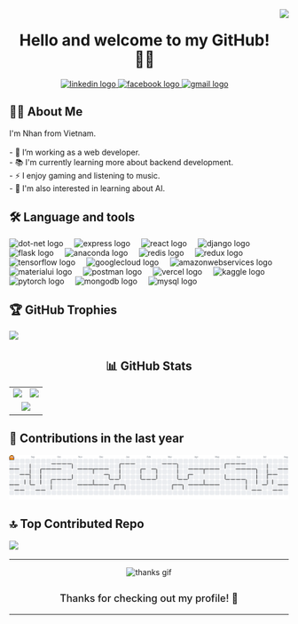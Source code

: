 <img align="right" height="150" src="https://media.giphy.com/media/M9gbBd9nbDrOTu1Mqx/giphy.gif"  />

<h1 align="center">Hello and welcome to my GitHub! 👨‍💻</h1>

<div align="center">
  <a href="https://www.linkedin.com/in/nhan-dang-to-7512b734b/" target="_blank">
    <img src="https://img.shields.io/static/v1?message=LinkedIn&logo=linkedin&label=&color=0077B5&logoColor=white&labelColor=&style=for-the-badge" height="25" alt="linkedin logo"  />
  </a>
  <a href="https://www.facebook.com/nhan.dangto/" target="_blank">
    <img src="https://img.shields.io/static/v1?message=Facebook&logo=facebook&label=&color=1877F2&logoColor=white&labelColor=&style=for-the-badge" height="25" alt="facebook logo"  />
  </a>
  <a href="dangtonhan2002@gmail.com" target="_blank">
    <img src="https://img.shields.io/static/v1?message=Gmail&logo=gmail&label=&color=D14836&logoColor=white&labelColor=&style=for-the-badge" height="25" alt="gmail logo"  />
  </a>
</div>

<h2 align="left">👩‍💻 About Me</h2>

<p align="left">
  I'm Nhan from Vietnam.<br><br>
  - 🔭 I’m working as a web developer.  <br>
  - 📚 I'm currently learning more about backend development.  <br>
  - ⚡ I enjoy gaming and listening to music.  <br>
  - 🤖 I'm also interested in learning about AI.
</p>

<h2 align="left">🛠 Language and tools</h2>

<div align="left">
  <img src="https://cdn.jsdelivr.net/gh/devicons/devicon/icons/dot-net/dot-net-plain-wordmark.svg" height="40" alt="dot-net logo"  />
  <img width="12" />
  <img src="https://skillicons.dev/icons?i=express" height="40" alt="express logo"  />
  <img width="12" />
  <img src="https://cdn.simpleicons.org/react/61DAFB" height="40" alt="react logo"  />
  <img width="12" />
  <img src="https://skillicons.dev/icons?i=django" height="40" alt="django logo"  />
  <img width="12" />
  <img src="https://skillicons.dev/icons?i=flask" height="40" alt="flask logo"  />
  <img width="12" />
  <img src="https://cdn.simpleicons.org/anaconda/44A833" height="40" alt="anaconda logo"  />
  <img width="12" />
  <img src="https://skillicons.dev/icons?i=redis" height="40" alt="redis logo"  />
  <img width="12" />
  <img src="https://skillicons.dev/icons?i=redux" height="40" alt="redux logo"  />
  <img width="12" />
  <img src="https://cdn.jsdelivr.net/gh/devicons/devicon/icons/tensorflow/tensorflow-original.svg" height="40" alt="tensorflow logo"  />
  <img width="12" />
  <img src="https://skillicons.dev/icons?i=gcp" height="40" alt="googlecloud logo"  />
  <img width="12" />
  <img src="https://skillicons.dev/icons?i=aws" height="40" alt="amazonwebservices logo"  />
  <img width="12" />
  <img src="https://skillicons.dev/icons?i=materialui" height="40" alt="materialui logo"  />
  <img width="12" />
  <img src="https://skillicons.dev/icons?i=postman" height="40" alt="postman logo"  />
  <img width="12" />
  <img src="https://skillicons.dev/icons?i=vercel" height="40" alt="vercel logo"  />
  <img width="12" />
  <img src="https://cdn.simpleicons.org/kaggle/20BEFF" height="40" alt="kaggle logo"  />
  <img width="12" />
  <img src="https://cdn.simpleicons.org/pytorch/EE4C2C" height="40" alt="pytorch logo"  />
  <img width="12" />
  <img src="https://skillicons.dev/icons?i=mongodb" height="40" alt="mongodb logo"  />
  <img width="12" />
  <img src="https://skillicons.dev/icons?i=mysql" height="40" alt="mysql logo"  />
</div>

<h2>🏆 GitHub Trophies</h2>
<img src="https://github-profile-trophy.vercel.app/?username=HitDrama&theme=dracula&no-frame=false&no-bg=false&margin-w=4" />

<h2 align="center">📊 GitHub Stats</h2>

<table align="center">
  <tr>
    <!-- Hàng 1: Hai biểu đồ cạnh nhau -->
    <td>
      <img src="https://github-readme-stats.vercel.app/api?username=HitDrama&theme=nightowl&hide_border=false&include_all_commits=true&count_private=false" height="200" />
    </td>
    <td>
      <img src="https://nirzak-streak-stats.vercel.app/?user=HitDrama&theme=nightowl&hide_border=false" height="200" />
    </td>
  </tr>
  <tr>
    <!-- Hàng 2: Một biểu đồ chiếm toàn bộ chiều ngang -->
    <td colspan="2" align="center">
      <img src="https://github-readme-stats.vercel.app/api/top-langs/?username=HitDrama&theme=nightowl&hide_border=false&include_all_commits=true&count_private=false&layout=compact" height="200" />
    </td>
  </tr>
</table>



<!-- <h2>✍️ Random Dev Quote</h2>
<img src="https://quotes-github-readme.vercel.app/api?type=horizontal&theme=radical" /> -->

<h2 align="left">📅 Contributions in the last year</h3>


<picture>
  <source media="(prefers-color-scheme: dark)" srcset="https://raw.githubusercontent.com/HitDrama/HitDrama/output/pacman-contribution-graph-dark.svg">
  <source media="(prefers-color-scheme: dark)" srcset="https://raw.githubusercontent.com/HitDrama/HitDrama/output/pacman-contribution-graph.svg">
  <img alt="pacman contribution graph" src="https://raw.githubusercontent.com/HitDrama/HitDrama/output/pacman-contribution-graph.svg">
</picture>

<h2>🔝 Top Contributed Repo</h2>
<img src="https://github-contributor-stats.vercel.app/api?username=HitDrama&limit=5&theme=tokyonight&combine_all_yearly_contributions=true" />




<hr/>

<div align="center">
  <img src="https://i.imgflip.com/65efzo.gif" height="80" alt="thanks gif" style="margin-bottom: 10px;" />
  <p style="font-size: 18px; font-weight: 500;">Thanks for checking out my profile! 🙌</p>
</div>

<hr/>


<!-- Proudly created with GPRM ( https://gprm.itsvg.in ) -->
